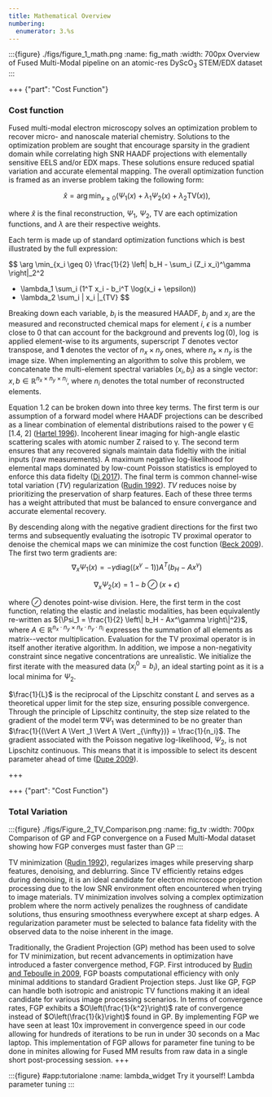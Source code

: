 ```yaml
---
title: Mathematical Overview
numbering:
  enumerator: 3.%s
---
```


:::{figure} ./figs/figure_1_math.png
:name: fig_math
:width: 700px
Overview of Fused Multi-Modal pipeline on an atomic-res DyScO$_3$ STEM/EDX dataset
:::

+++ {"part": "Cost Function"} 

### Cost function

Fused multi-modal electron microscopy solves an optimization problem to recover micro- and nanoscale material chemistry. Solutions to the optimization problem are sought that encourage sparsity in the gradient domain while correlating high SNR HAADF projections with elementally sensitive EELS and/or EDX maps. These solutions ensure reduced spatial variation and accurate elemental mapping. The overall optimization function is framed as an inverse problem taking the following form:

$$
\hat{x} = \arg\min_{x\geq 0} \left( \Psi_1(x) + \lambda_1 \Psi_2(x) + \lambda_2 \text{TV}(x) \right),
$$

where $\hat{x}$ is the final reconstruction, $\Psi_1$, $\Psi_2$, $\text{TV}$ are each optimization functions, and $\lambda$ are their respective weights.

Each term is made up of standard optimization functions which is best illustrated by the full expression:

$$
\arg \min_{x_i \geq 0} \frac{1}{2} \left\| b_H - \sum_i (Z_i x_i)^\gamma \right\|_2^2 
+ \lambda_1 \sum_i (1^T x_i - b_i^T \log(x_i + \epsilon))
+ \lambda_2 \sum_i \| x_i \|_{TV} 
$$

Breaking down each variable, $b_i$ is the measured HAADF, $b_j$ and $x_i$ are the measured and reconstructed chemical maps for element $i$, $\epsilon$ is a number close to 0 that can account for the background and prevents $\log(0)$, $\log$ is applied element-wise to its arguments, superscript $T$ denotes vector transpose, and $\mathbf{1}$ denotes the vector of $n_x \times n_y$ ones, where $n_x \times n_y$ is the image size. When implementing an algorithm to solve this problem, we concatenate the multi-element spectral variables $(x_i, b_i)$ as a single vector: $x, b \in \mathbb{R}^{n_x \times n_y \times n_i}$, where $n_i$ denotes the total number of reconstructed elements.

Equation 1.2 can be broken down into three key terms. The first term is our assumption of a forward model where HAADF projections can be described as a linear combination of elemental distributions raised to the power γ ∈&nbsp; [1.4, 2] ([Hartel 1996](https://doi.org/10.1016/0304-3991(96)00020-4)). Incoherent linear imaging for high-angle elastic scattering scales with atomic number Z raised to γ. The second term ensures that any recovered signals maintain data fideltiy with the initial inputs (raw measurements).  A maximum negative log-likelihood for elemental maps dominated by low-count Poisson statistics is employed to enforce this data fidelty ([Di 2017](https://doi.org/10.1364/OE.25.013107)). The final term is common channel-wise total variation ($TV$) regularization ([Rudin 1992](https://doi.org/10.1364/OE.25.013107)). $TV$ reduces noise by prioritizing the preservation of sharp features. Each of these three terms has a weight attributed that must be balanced to ensure convergance and accurate elemental recovery.

By descending along with the negative gradient directions for the first two terms and subsequently evaluating the isotropic TV proximal operator to denoise the chemical maps we can minimize the cost function ([Beck 2009](10.1109/TIP.2009.2028250)). The first two term gradients are:
$$
\nabla_x \Psi_1(x) = -\gamma \text{diag} \left( (x^\gamma - 1) \right) A^T \left( b_H - Ax^\gamma \right)
$$

$$
\nabla_x \Psi_2(x) = 1 - b \oslash (x + \epsilon)
$$

where $\oslash$ denotes point-wise division. Here, the first term in the cost function, relating the elastic and inelastic modalities, has been equivalently re-written as ${\Psi_1 = \frac{1}{2} \left\| b_H - Ax^\gamma \right\|^2}$, where ${A \in \mathbb{R}^{n_x \cdot n_y \times n_{x} \cdot n_{y} \cdot n_i}}$ expresses the summation of all elements as matrix--vector multiplication. Evaluation for the TV proximal operator is in itself another iterative algorithm. In addition, we impose a non-negativity constraint since negative concentrations are unrealistic. We initialize the first iterate with the measured data ${(x^0_i = b_i)}$, an ideal starting point as it is a local minima for $\Psi_2$.

$\frac{1}{L}$ is the reciprocal of the Lipschitz constant $L$ and serves as a theoretical upper limit for the step size, ensuring possible convergence. Through the principle of Lipschitz continuity, the step size related to the gradient of the model term $\nabla \Psi_1$ was determined to be no greater than $\frac{1}{(\Vert A \Vert _1 \Vert A \Vert _{\infty})} = \frac{1}{n_i}$. The gradient associated with the Poisson negative log-likelihood, $\Psi_2$, is not Lipschitz continuous.  This means that it is impossible to select its descent parameter ahead of time ([Dupe 2009](10.1109/TIP.2008.2008223)).

+++

+++ {"part": "Cost Function"} 

### Total Variation

:::{figure} ./figs/Figure_2_TV_Comparison.png
:name: fig_tv
:width: 700px
Comparison of GP and FGP convergence on a Fused Multi-Modal dataset showing how FGP converges must faster than GP
:::

TV minimization ([Rudin 1992](https://doi.org/10.1364/OE.25.013107)), regularizes images while preserving sharp features, denoising, and deblurring. Since TV efficiently retains edges during denoising, it is an ideal candidate for electron microscope projection processing due to the low SNR environment often encountered when trying to image materials. TV minimization involves solving a complex optimization problem where the norm actively penalizes the roughness of candidate solutions, thus ensuring smoothness everywhere except at sharp edges. A regularization parameter must be selected to balance fata fidelity with the observed data to the noise inherent in the image.

Traditionally, the Gradient Projection (GP) method has been used to solve for TV minimization, but recent advancements in optimization have introduced a faster convergence method, FGP. First introduced by [Rudin and Teboulle in 2009](10.1109/TIP.2009.2028250), FGP boasts computational efficiency with only minimal additions to standard Gradient Projection steps.  Just like GP, FGP can handle both isotropic and anistropic TV functions making it an ideal candidate for various image processing scenarios.  In terms of convergence rates, FGP exhibits a $O\left(\frac{1}{k^2}\right)$ rate of convergence instead of $O\left(\frac{1}{k}\right)$ found in GP. By implementing FGP we have seen at least 10x improvement in convergence speed in our code allowing for hundreds of iterations to be run in under 30 seconds on a Mac laptop. This implementation of FGP allows for parameter fine tuning to be done in minites allowing for Fused MM results from raw data in a single short post-processing session.
+++

:::{figure} #app:tutorialone
:name: lambda_widget
Try it yourself! Lambda parameter tuning
:::